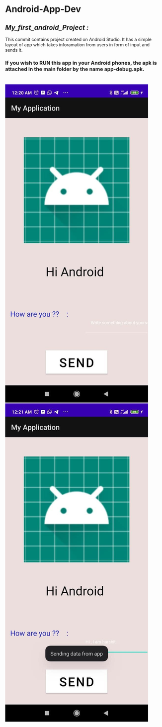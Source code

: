# **Android-App-Dev**
## *My_first_android_Project :* 
This commit contains project created on Android Studio. It has a simple layout of app which takes inforamation from users in form of input and 
sends it.
### If you wish to RUN this app in your Android phones, the apk is attached in the main folder by the name **app-debug.apk**. 

#



![Screenshots of the App](Images/2.jpg)
![Screenshots of the App](Images/1.jpg)

